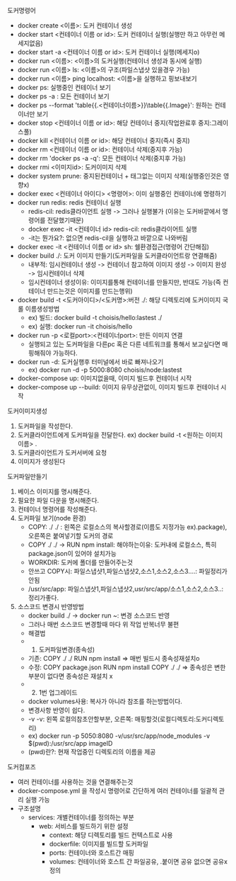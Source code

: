 도커명령어
- docker create <이름>: 도커 컨테이너 생성
- docker start <컨테이너 이름 or id>: 도커 컨테이너 실행(실행만 하고 아무런 메세지없음)
- docker start -a <컨테이너 이름 or id>: 도커 컨테이너 실행(메세지o)
- docker run <이름>: <이름>의 도커실행(컨테이너 생성과 동시에 실행)
- docker run <이름> ls: <이름>의 구조(파일스냅샷 있을경우 가능)
- docker run <이름> ping localhost:  <이름>을 실행하고 핑보내보기
- docker ps: 실행중인 컨테이너 보기
- docker ps -a : 모든 컨테이너 보기
- docker ps --format 'table{{.<컨테이너이름>}}\table{{.Image}': 원하는 컨테이너만 보기
- docker stop <컨테이너 이름 or id>: 해당 컨테이너 중지(작업완료후 중지:그레이스풀)
- docker kill <컨테이너 이름 or id>: 해당 컨테이너 중지(즉시 중지)
- docker rm <컨테이너 이름 or id>: 컨테이너 삭제(중지후 가능)
- docker rm 'docker ps -a -q': 모든 컨테이너 삭제(중지후 가능)
- docker rmi <이미지id>: 도커이미지 삭제
- docker system prune: 중지된컨테이너 + 태그없는 이미지 삭제(실행중인것은 영향x)
- docker exec <컨테이너 아이디> <명령어>: 이미 실행중인 컨테이너에 명령하기
- docker run redis: redis 컨테이너 실행
  - redis-cil: redis클라이언트 실행 -> 그러나 실행불가 (이유는 도커바깥에서 명령어를 전달했기때문)
  - docker exec -it <컨테이너 id> redis-cil: redis클라이어트 실행
  - -it는 뭔가요?: 없으면 redis-cil을 실행하고 바깥으로 나와버림
- docker exec -it <컨테이너 이름 or id> sh: 쉘환경접근(명령어 간단해짐)
- docker build ./: 도커 이미지 만들기(도커파일을 도커클라이언트랑 연결해줌)
  - 내부적: 임시컨테이너 생성 -> 컨테이너 참고하여 이미지 생성 -> 이미지 완성 -> 임시컨테이너 삭제
  - 임시컨테이너 생성이유: 이미지를통해 컨테이너를 만들지만, 반대도 가능(즉 컨테이너 만드는것은 이미지를 만드는행위)
- docker build -t <도커아이디>/<도커명>:버전 ./: 해당 디렉토리에 도커이미지 국롤 이름생성방법
  - ex) 빌드: docker build -t choisis/hello:lastest ./
  - ex) 실행: docker run -it choisis/hello
- docker run -p <로컬port>:<컨테이너port>: 만든 이미지 연결
   - 실행되고 있는 도커파일을 다른pc 혹은 다른 네트워크를 통해서 보고싶다면 매핑해줘야 가능하다.
- docker run -d: 도커실행후 터미널에서 바로 빠져나오기
   - ex) docker run -d -p 5000:8080 choisis/node:lastest
- docker-compose up: 이미지없을때, 이미지 빌드후 컨테이너 시작
- docker-compose up --build: 이미지 유무상관없이, 이미지 빌드후 컨테이너 시작

도커이미지생성
1. 도커파일을 작성한다.
2. 도커클라이언트에게 도커파일을 전달한다. ex) docker build -t <원하는 이미지 이름> .
3. 도커클라이언트가 도커서버에 요청
4. 이미지가 생성된다

도커파일만들기
1. 베이스 이미지를 명시해준다.
2. 필요한 파일 다운을 명시해준다.
3. 컨테이너 명령어를 작성해준다.
4. 도커파일 보기(node 환경)
   - COPY: ./ ./ : 왼쪽은 로컬소스의 복사할경로(이름도 지정가능 ex).package), 오른쪽은 붙여넣기할 도커의 경로
    - COPY ./ ./ -> RUN npm install: 해야하는이유: 도커내에 로컬소스, 특히 package.json이 있어야 설치가능
   - WORKDIR: 도커에 폴더를 만들어주는것
    - 안쓰고 COPY시: 파일스냅샷1,파일스냅샷2,소스1,소스2,소스3....: 파일정리가안됨
    - /usr/src/app: 파일스냅샷1,파일스냅샷2,usr/src/app/소스1,소스2,소스3..: 정리가좋다.
5. 소스코드 변경시 반영방법
   - docker build ./ -> docker run ~: 변경 소스코드 반영
   - 그러나 매번 소스코드 변경할때 마다 위 작업 반복너무 불편
   - 해결법
    - 1. 도커파일변경(종속성)
     - 기존: COPY ./ ./ RUN npm install => 매번 빌드시 종속성재설치o
     - 수정: COPY package.json RUN npm install COPY ./ ./ => 종속성은 변한부분이 없다면 종속성은 재설치 x
    - 2. 1번 업그레이드
     - docker volumes사용: 복사가 아니라 참조를 하는방법이다.
     - 변경사항 반영이 쉽다.
     - -v -v: 왼쪽 로컬의참초안할부분, 오른쪽: 매핑할것(로컬디렉토리:도커디렉토리)
     - ex) docker run -p 5050:8080 -v/usr/src/app/node_modules -v $(pwd):/usr/src/app imageID
     - (pwd)란?: 현재 작업중인 디렉토리의 이름을 제공

도커컴포즈
 - 여러 컨테이너를 사용하는 것을 연결해주는것
 - docker-compose.yml 을 작성시 명령어로 간단하게 여러 컨테이너를 일괄적 관리 실행 가능
 - 구조설명
   - services: 개별컨테이너를 정의하는 부분
     - web: 서비스를 빌드하기 위한 설정
       - context: 해당 디렉토리를 빌드 컨텍스트로 사용
       - dockerfile: 이미지를 빌드할 도커파일
       - ports: 컨테이너와 호스트간 매핑
       - volumes: 컨테이너와 호스트 간 파일공유, .붙이면 공유 없으면 공유x정의

